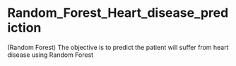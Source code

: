 # Random_Forest_Heart_disease_prediction
(Random Forest) The objective is to predict the patient will suffer from heart disease using Random Forest
